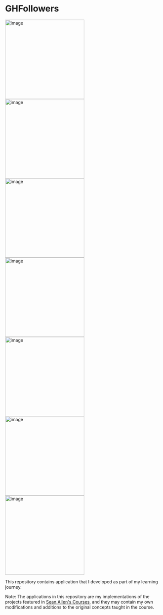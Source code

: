 # GHFollowers

<img width="256" alt="image" src="https://github.com/wengriff/GHFollowers/assets/53659533/7c0ab4fd-ee1b-49ec-8458-444b377ca8df">
<img width="256" alt="image" src="https://github.com/wengriff/GHFollowers/assets/53659533/ae731d0c-d76b-4beb-b62d-33f80ece194b">
<img width="256" alt="image" src="https://github.com/wengriff/GHFollowers/assets/53659533/994f99f7-3f78-490a-8961-e297182879aa">
<img width="256" alt="image" src="https://github.com/wengriff/GHFollowers/assets/53659533/11f47ac7-146f-4c06-9fd8-3ed1ce348cc8">
<img width="256" alt="image" src="https://github.com/wengriff/GHFollowers/assets/53659533/f84bc761-04cf-42c0-b9d1-a448fd5b5c2f">
<img width="256" alt="image" src="https://github.com/wengriff/GHFollowers/assets/53659533/cba0183e-97e7-4799-887d-a31505926cf2">
<img width="256" alt="image" src="https://github.com/wengriff/GHFollowers/assets/53659533/8549280b-ed7c-40c6-be09-235fcf8a1b39">

 
This repository contains application that I developed as part of my learning journey.

Note: The applications in this repository are my implementations of the projects featured in [Sean Allen's Courses](https://www.youtube.com/@seanallen), and they may contain my own modifications and additions to the original concepts taught in the course.
